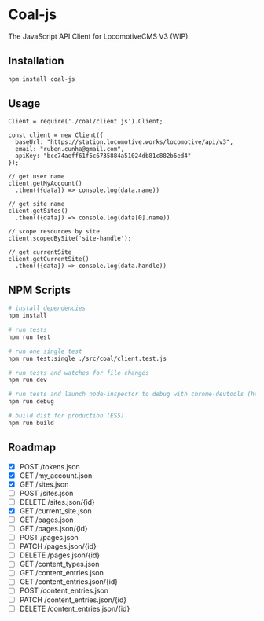 # Coal-js

The JavaScript API Client for LocomotiveCMS V3 (WIP).

## Installation

```bash
npm install coal-js
```

## Usage

```
Client = require('./coal/client.js').Client;

const client = new Client({
  baseUrl: "https://station.locomotive.works/locomotive/api/v3",
  email: "ruben.cunha@gmail.com",
  apiKey: "bcc74aeff61f5c6735884a51024db81c882b6ed4"
});

// get user name
client.getMyAccount()
  .then(({data}) => console.log(data.name))

// get site name
client.getSites()
  .then(({data}) => console.log(data[0].name))

// scope resources by site
client.scopedBySite('site-handle');

// get currentSite
client.getCurrentSite()
  .then(({data}) => console.log(data.handle))
```

## NPM Scripts

``` bash
# install dependencies
npm install

# run tests
npm run test

# run one single test
npm run test:single ./src/coal/client.test.js

# run tests and watches for file changes
npm run dev

# run tests and launch node-inspector to debug with chrome-devtools (https://medium.com/@paul_irish/debugging-node-js-nightlies-with-chrome-devtools-7c4a1b95ae27)
npm run debug

# build dist for production (ES5)
npm run build
```

## Roadmap

* [x] POST /tokens.json
* [x] GET /my_account.json
* [x] GET /sites.json
* [ ] POST /sites.json
* [ ] DELETE /sites.json/{id}
* [x] GET /current_site.json
* [ ] GET /pages.json
* [ ] GET /pages.json/{id}
* [ ] POST /pages.json
* [ ] PATCH /pages.json/{id}
* [ ] DELETE /pages.json/{id}
* [ ] GET /content_types.json
* [ ] GET /content_entries.json
* [ ] GET /content_entries.json/{id}
* [ ] POST /content_entries.json
* [ ] PATCH /content_entries.json/{id}
* [ ] DELETE /content_entries.json/{id}
